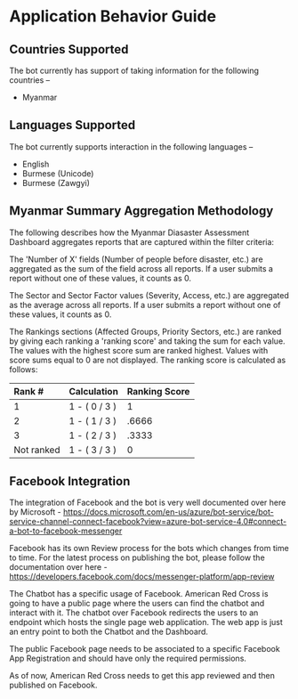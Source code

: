 # Application Behavior Guide

## Countries Supported
The bot currently has support of taking information for the following countries –
- Myanmar

## Languages Supported
The bot currently supports interaction in the following languages – 
- English
- Burmese (Unicode)
- Burmese (Zawgyi)

## Myanmar Summary Aggregation Methodology

The following describes how the Myanmar Diasaster Assessment Dashboard aggregates reports that are captured within the filter criteria:

The 'Number of X' fields (Number of people before disaster, etc.) are aggregated as the sum of the field across all reports. If a user submits a report without one of these values, it counts as 0.

The Sector and Sector Factor values (Severity, Access, etc.) are aggregated as the average across all reports. If a user submits a report without one of these values, it counts as 0.

The Rankings sections (Affected Groups, Priority Sectors, etc.) are ranked by giving each ranking a 'ranking score' and taking the sum for each value. The values with the highest score sum are ranked highest. Values with score sums equal to 0 are not displayed. The ranking score is calculated as follows:

| Rank #     | Calculation   | Ranking Score |
|:-----------|:--------------|:--------------|
| 1          | 1 - ( 0 / 3 ) | 1             |
| 2          | 1 - ( 1 / 3 ) | .6666         |
| 3          | 1 - ( 2 / 3 ) | .3333         |
| Not ranked | 1 - ( 3 / 3 ) | 0             |

## Facebook Integration
The integration of Facebook and the bot is very well documented over here by Microsoft - https://docs.microsoft.com/en-us/azure/bot-service/bot-service-channel-connect-facebook?view=azure-bot-service-4.0#connect-a-bot-to-facebook-messenger


Facebook has its own Review process for the bots which changes from time to time. For the latest process on publishing the bot, please follow the documentation over here - https://developers.facebook.com/docs/messenger-platform/app-review

The Chatbot has a specific usage of Facebook. American Red Cross is going to have a public page where the users can find the chatbot and interact with it. The chatbot over Facebook redirects the users to an endpoint which hosts the single page web application. The web app is just an entry point to both the Chatbot and the Dashboard.

The public Facebook page needs to be associated to a specific Facebook App Registration and should have only the required permissions.

As of now, American Red Cross needs to get this app reviewed and then published on Facebook.
